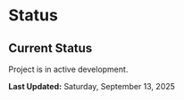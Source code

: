 # Status

## Current Status
Project is in active development.

**Last Updated:** Saturday, September 13, 2025